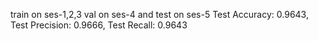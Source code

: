 train on ses-1,2,3 val on ses-4 and test on ses-5
Test Accuracy: 0.9643, Test Precision: 0.9666, Test Recall: 0.9643
